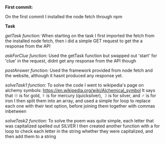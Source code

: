**First commit:**

On the first commit I installed the node fetch through npm


**Task**

*getTask function:*
When starting on the task I first imported the fetch from the installed node fetch, then i did a simple GET request to get the a response from the API

*askForClue function:*
Used the getTask function but swapped out 'start' for 'clue' in the request, didnt get any response from the API though

*postAnswer function:*
Used the framework provided from node fetch and the website, although it hasnt produced any response yet.

*solveTask1 function:*
To solve the code I went to wikipedia's page on alchemy symbols: https://en.wikipedia.org/wiki/Alchemical_symbol
It says that ☉ is for gold, ☿ is for mercury (quicksilver), ☽ is for silver, and ♂ is for iron
I then split them into an array, and used a simple for loop to replace each one with their text option, before joining them together with commas inbetween

*solveTask2 function:*
To solve the poem was quite simple, each letter that was capitalized spelled out SILVER
I then created another function with a for loop to check each letter in the string whether they were capitalized, and then add them to a string